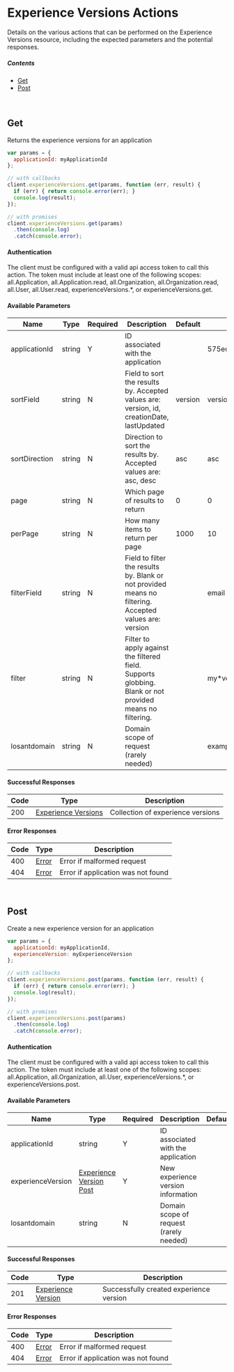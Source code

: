 # Experience Versions Actions

Details on the various actions that can be performed on the
Experience Versions resource, including the expected
parameters and the potential responses.

##### Contents

*   [Get](#get)
*   [Post](#post)

<br/>

## Get

Returns the experience versions for an application

```javascript
var params = {
  applicationId: myApplicationId
};

// with callbacks
client.experienceVersions.get(params, function (err, result) {
  if (err) { return console.error(err); }
  console.log(result);
});

// with promises
client.experienceVersions.get(params)
  .then(console.log)
  .catch(console.error);
```

#### Authentication
The client must be configured with a valid api access token to call this
action. The token must include at least one of the following scopes:
all.Application, all.Application.read, all.Organization, all.Organization.read, all.User, all.User.read, experienceVersions.*, or experienceVersions.get.

#### Available Parameters

| Name | Type | Required | Description | Default | Example |
| ---- | ---- | -------- | ----------- | ------- | ------- |
| applicationId | string | Y | ID associated with the application |  | 575ec8687ae143cd83dc4a97 |
| sortField | string | N | Field to sort the results by. Accepted values are: version, id, creationDate, lastUpdated | version | version |
| sortDirection | string | N | Direction to sort the results by. Accepted values are: asc, desc | asc | asc |
| page | string | N | Which page of results to return | 0 | 0 |
| perPage | string | N | How many items to return per page | 1000 | 10 |
| filterField | string | N | Field to filter the results by. Blank or not provided means no filtering. Accepted values are: version |  | email |
| filter | string | N | Filter to apply against the filtered field. Supports globbing. Blank or not provided means no filtering. |  | my*version |
| losantdomain | string | N | Domain scope of request (rarely needed) |  | example.com |

#### Successful Responses

| Code | Type | Description |
| ---- | ---- | ----------- |
| 200 | [Experience Versions](../lib/schemas/experienceVersions.json) | Collection of experience versions |

#### Error Responses

| Code | Type | Description |
| ---- | ---- | ----------- |
| 400 | [Error](../lib/schemas/error.json) | Error if malformed request |
| 404 | [Error](../lib/schemas/error.json) | Error if application was not found |

<br/>

## Post

Create a new experience version for an application

```javascript
var params = {
  applicationId: myApplicationId,
  experienceVersion: myExperienceVersion
};

// with callbacks
client.experienceVersions.post(params, function (err, result) {
  if (err) { return console.error(err); }
  console.log(result);
});

// with promises
client.experienceVersions.post(params)
  .then(console.log)
  .catch(console.error);
```

#### Authentication
The client must be configured with a valid api access token to call this
action. The token must include at least one of the following scopes:
all.Application, all.Organization, all.User, experienceVersions.*, or experienceVersions.post.

#### Available Parameters

| Name | Type | Required | Description | Default | Example |
| ---- | ---- | -------- | ----------- | ------- | ------- |
| applicationId | string | Y | ID associated with the application |  | 575ec8687ae143cd83dc4a97 |
| experienceVersion | [Experience Version Post](../lib/schemas/experienceVersionPost.json) | Y | New experience version information |  | [Experience Version Post Example](_schemas.md#experience-version-post-example) |
| losantdomain | string | N | Domain scope of request (rarely needed) |  | example.com |

#### Successful Responses

| Code | Type | Description |
| ---- | ---- | ----------- |
| 201 | [Experience Version](../lib/schemas/experienceVersion.json) | Successfully created experience version |

#### Error Responses

| Code | Type | Description |
| ---- | ---- | ----------- |
| 400 | [Error](../lib/schemas/error.json) | Error if malformed request |
| 404 | [Error](../lib/schemas/error.json) | Error if application was not found |
